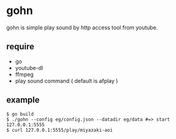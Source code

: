 # gohn

gohn is simple play sound by http access tool from youtube.

## require

* go
* youtube-dl
* ffmpeg
* play sound command ( default is afplay )

## example

```
$ go build
$ ./gohn --config eg/config.json --datadir eg/data #=> start 127.0.0.1:5555
$ curl 127.0.0.1:5555/play/miyazaki-aoi
```
